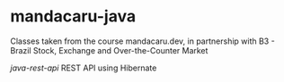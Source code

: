 # mandacaru-java
Classes taken from the course mandacaru.dev, in partnership with B3 - Brazil Stock, Exchange and Over-the-Counter Market

*java-rest-api*
REST API using Hibernate
